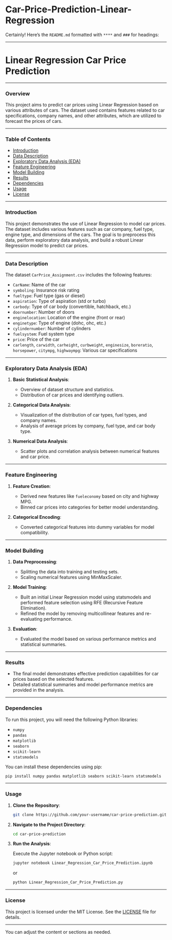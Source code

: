 # Car-Price-Prediction-Linear-Regression
Certainly! Here’s the `README.md` formatted with `****` and `###` for headings:

---

# Linear Regression Car Price Prediction

****

### Overview

This project aims to predict car prices using Linear Regression based on various attributes of cars. The dataset used contains features related to car specifications, company names, and other attributes, which are utilized to forecast the prices of cars.

****

### Table of Contents

- [Introduction](#introduction)
- [Data Description](#data-description)
- [Exploratory Data Analysis (EDA)](#exploratory-data-analysis-eda)
- [Feature Engineering](#feature-engineering)
- [Model Building](#model-building)
- [Results](#results)
- [Dependencies](#dependencies)
- [Usage](#usage)
- [License](#license)

****

### Introduction

This project demonstrates the use of Linear Regression to model car prices. The dataset includes various features such as car company, fuel type, engine type, and dimensions of the cars. The goal is to preprocess this data, perform exploratory data analysis, and build a robust Linear Regression model to predict car prices.

****

### Data Description

The dataset `CarPrice_Assignment.csv` includes the following features:

- `CarName`: Name of the car
- `symboling`: Insurance risk rating
- `fueltype`: Fuel type (gas or diesel)
- `aspiration`: Type of aspiration (std or turbo)
- `carbody`: Type of car body (convertible, hatchback, etc.)
- `doornumber`: Number of doors
- `enginelocation`: Location of the engine (front or rear)
- `enginetype`: Type of engine (dohc, ohc, etc.)
- `cylindernumber`: Number of cylinders
- `fuelsystem`: Fuel system type
- `price`: Price of the car
- `carlength`, `carwidth`, `carheight`, `curbweight`, `enginesize`, `boreratio`, `horsepower`, `citympg`, `highwaympg`: Various car specifications

****

### Exploratory Data Analysis (EDA)

1. **Basic Statistical Analysis**: 
   - Overview of dataset structure and statistics.
   - Distribution of car prices and identifying outliers.

2. **Categorical Data Analysis**: 
   - Visualization of the distribution of car types, fuel types, and company names.
   - Analysis of average prices by company, fuel type, and car body type.

3. **Numerical Data Analysis**:
   - Scatter plots and correlation analysis between numerical features and car price.

****

### Feature Engineering

1. **Feature Creation**:
   - Derived new features like `fueleconomy` based on city and highway MPG.
   - Binned car prices into categories for better model understanding.

2. **Categorical Encoding**:
   - Converted categorical features into dummy variables for model compatibility.

****

### Model Building

1. **Data Preprocessing**:
   - Splitting the data into training and testing sets.
   - Scaling numerical features using MinMaxScaler.

2. **Model Training**:
   - Built an initial Linear Regression model using statsmodels and performed feature selection using RFE (Recursive Feature Elimination).
   - Refined the model by removing multicollinear features and re-evaluating performance.

3. **Evaluation**:
   - Evaluated the model based on various performance metrics and statistical summaries.

****

### Results

- The final model demonstrates effective prediction capabilities for car prices based on the selected features.
- Detailed statistical summaries and model performance metrics are provided in the analysis.

****

### Dependencies

To run this project, you will need the following Python libraries:

- `numpy`
- `pandas`
- `matplotlib`
- `seaborn`
- `scikit-learn`
- `statsmodels`

You can install these dependencies using pip:

```bash
pip install numpy pandas matplotlib seaborn scikit-learn statsmodels
```

****

### Usage

1. **Clone the Repository**:

   ```bash
   git clone https://github.com/your-username/car-price-prediction.git
   ```

2. **Navigate to the Project Directory**:

   ```bash
   cd car-price-prediction
   ```

3. **Run the Analysis**:

   Execute the Jupyter notebook or Python script:

   ```bash
   jupyter notebook Linear_Regression_Car_Price_Prediction.ipynb
   ```

   or

   ```bash
   python Linear_Regression_Car_Price_Prediction.py
   ```

****

### License

This project is licensed under the MIT License. See the [LICENSE](LICENSE) file for details.

---

You can adjust the content or sections as needed.
